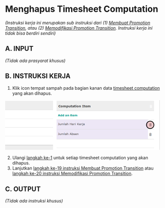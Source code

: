 # Menghapus Timesheet Computation

*(Instruksi kerja ini merupakan sub instruksi dari (1) [Membuat Promotion Transition](./membuat.md), atau (2) [Memodifikasi Promotion Transition](./modifikasi.md). Instruksi kerja ini tidak bisa berdiri sendiri)*

## A. INPUT

*(Tidak ada prasyarat khusus)*

## B. INSTRUKSI KERJA

1. <a name="l1">Klik</a> icon tempat sampah pada bagian kanan data [timesheet computation](./penjelasan.md#tabel-timesheet-computation) yang akan dihapus.

![](../../img/promotion-transition/tombol-hapus-timesheet-computation.png)

2. Ulangi [langkah ke-1](#l1) untuk setiap timesheet computation yang akan dihapus.
3. Lanjutkan [langkah ke-19 instruksi Membuat Promotion Transition](./membuat.md#l19) atau [langkah ke-20 instruksi Memodifikasi Promotion Transition](./modifikasi.md#l20).

## C. OUTPUT

*(Tidak ada instruksi khusus)*
